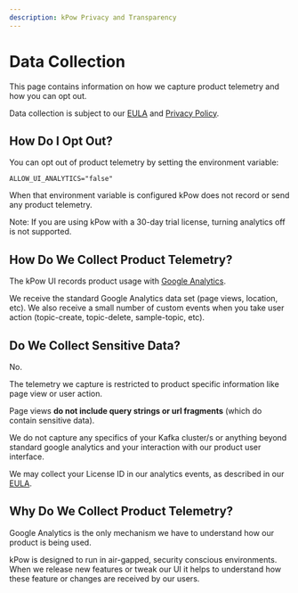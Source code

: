 ```yaml
---
description: kPow Privacy and Transparency
---
```


# Data Collection

This page contains information on how we capture product telemetry and how you can opt out.

Data collection is subject to our [EULA](https://kpow.io/eula/) and [Privacy Policy](https://operatr.io/privacy/).

## How Do I Opt Out?

You can opt out of product telemetry by setting the environment variable:

```text
ALLOW_UI_ANALYTICS="false"
```

When that environment variable is configured kPow does not record or send any product telemetry.

Note: If you are using kPow with a 30-day trial license, turning analytics off is not supported.

## How Do We Collect Product Telemetry?

The kPow UI records product usage with [Google Analytics](https://marketingplatform.google.com/about/analytics/).

We receive the standard Google Analytics data set \(page views, location, etc\). We also receive a small number of custom events when you take user action \(topic-create, topic-delete, sample-topic, etc\).

## Do We Collect Sensitive Data?

No. 

The telemetry we capture is restricted to product specific information like page view or user action.

Page views **do not include query strings or url fragments** \(which do contain sensitive data\).

We do not capture any specifics of your Kafka cluster/s or anything beyond standard google analytics and your interaction with our product user interface.

We may collect your License ID in our analytics events, as described in our [EULA](https://kpow.io/eula/).

## Why Do We Collect Product Telemetry?

Google Analytics is the only mechanism we have to understand how our product is being used.

kPow is designed to run in air-gapped, security conscious environments. When we release new features or tweak our UI it helps to understand how these feature or changes are received by our users.

